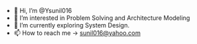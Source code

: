 - 👋 Hi, I’m @Ysunil016
- 👀 I’m interested in Problem Solving and Architecture Modeling
- 🌱 I’m currently exploring System Design.
- 📫 How to reach me -> sunil016@yahoo.com

<!---
Ysunil016/Ysunil016 is a ✨ special ✨ repository because its `README.md` (this file) appears on your GitHub profile.
You can click the Preview link to take a look at your changes.
--->
